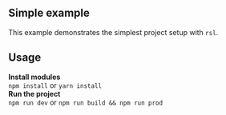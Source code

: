 ## Simple example

This example demonstrates the simplest project setup with `rsl`.

## Usage

**Install modules**  
`npm install` or `yarn install`  
**Run the project**  
`npm run dev` or `npm run build && npm run prod`
